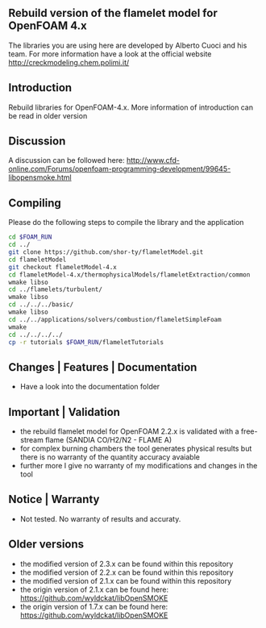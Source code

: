 ##  Rebuild version of the flamelet model for OpenFOAM 4.x

The libraries you are using here are developed by Alberto Cuoci and his team. For more information have a look at the official website http://creckmodeling.chem.polimi.it/

## Introduction

Rebuild libraries for OpenFOAM-4.x. More information of introduction can be read in older version

## Discussion
A discussion can be followed here: http://www.cfd-online.com/Forums/openfoam-programming-development/99645-libopensmoke.html

## Compiling

Please do the following steps to compile the library and the application

```bash
cd $FOAM_RUN
cd ../
git clone https://github.com/shor-ty/flameletModel.git
cd flameletModel
git checkout flameletModel-4.x
cd flameletModel-4.x/thermophysicalModels/flameletExtraction/common
wmake libso
cd ../flamelets/turbulent/
wmake libso
cd ../../../basic/
wmake libso
cd ../../applications/solvers/combustion/flameletSimpleFoam
wmake
cd ../../../../
cp -r tutorials $FOAM_RUN/flameletTutorials
```


## Changes | Features | Documentation
+ Have a look into the documentation folder

## Important | Validation

+ the rebuild flamelet model for OpenFOAM 2.2.x is validated with a free-stream flame (SANDIA CO/H2/N2 - FLAME A) 
+ for complex burning chambers the tool generates physical results but there is no warranty of the quantity accuracy avaiable
+ further more I give no warranty of my modifications and changes in the tool

## Notice | Warranty
+ Not tested. No warranty of results and accuraty.

## Older versions
+ the modified version of 2.3.x can be found within this repository
+ the modified version of 2.2.x can be found within this repository
+ the modified version of 2.1.x can be found within this repository
+ the origin version of 2.1.x can be found here: https://github.com/wyldckat/libOpenSMOKE
+ the origin version of 1.7.x can be found here: https://github.com/wyldckat/libOpenSMOKE



